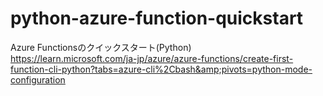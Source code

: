 # python-azure-function-quickstart
Azure Functionsのクイックスタート(Python)  
https://learn.microsoft.com/ja-jp/azure/azure-functions/create-first-function-cli-python?tabs=azure-cli%2Cbash&amp;pivots=python-mode-configuration
